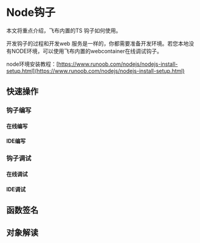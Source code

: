 # Node钩子

本文将重点介绍，飞布内置的TS 钩子如何使用。

开发钩子的过程和开发web 服务是一样的，你都需要准备开发环境。若您本地没有NODE环境，可以使用飞布内置的webcontainer在线调试钩子。

node环境安装教程：[https://www.runoob.com/nodejs/nodejs-install-setup.html](https://www.runoob.com/nodejs/nodejs-install-setup.html)

## 快速操作

### 钩子编写

#### 在线编写



#### IDE编写



### 钩子调试

#### 在线调试



#### IDE调试





## 函数签名



## 对象解读



